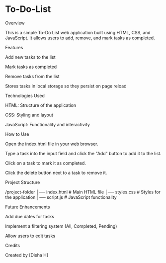 # To-Do-List
Overview

This is a simple To-Do List web application built using HTML, CSS, and JavaScript. It allows users to add, remove, and mark tasks as completed.

Features

Add new tasks to the list

Mark tasks as completed

Remove tasks from the list

Stores tasks in local storage so they persist on page reload

Technologies Used

HTML: Structure of the application

CSS: Styling and layout

JavaScript: Functionality and interactivity

How to Use

Open the index.html file in your web browser.

Type a task into the input field and click the "Add" button to add it to the list.

Click on a task to mark it as completed.

Click the delete button next to a task to remove it.

Project Structure

/project-folder
│── index.html   # Main HTML file
│── styles.css   # Styles for the application
│── script.js    # JavaScript functionality

Future Enhancements

Add due dates for tasks

Implement a filtering system (All, Completed, Pending)

Allow users to edit tasks

Credits

Created by [Disha H]

